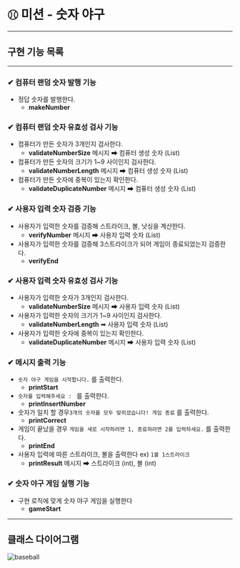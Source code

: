 # ⚾︎ 미션 - 숫자 야구

---

## 구현 기능 목록
* * *

### ✔ 컴퓨터 랜덤 숫자 발행 기능
- 정답 숫자를 발행한다.
  - **makeNumber**


### ✔ 컴퓨터 랜덤 숫자 유효성 검사 기능
- 컴퓨터가 만든 숫자가 3개인지 검사한다.
  - **validateNumberSize** 메시지 ➡ 컴퓨터 생성 숫자 (List)
- 컴퓨터가 만든 숫자의 크기가 1~9 사이인지 검사한다.
  - **validateNumberLength** 메시지 ➡ 컴퓨터 생성 숫자 (List)
- 컴퓨터가 만든 숫자에 중복이 있는지 확인한다.
  - **validateDuplicateNumber** 메시지 ➡ 컴퓨터 생성 숫자 (List)

    
### ✔ 사용자 입력 숫자 검증 기능
- 사용자가 입력한 숫자를 검증해 스트라이크, 볼, 낫싱을 계산한다.
  - **verifyNumber** 메시지 ➡ 사용자 입력 숫자 (List)
- 사용자가 입력한 숫자를 검증해 3스트라이크가 되어 게임이 종료되었는지 검증한다.
  - **verifyEnd** 

### ✔ 사용자 입력 숫자 유효성 검사 기능
- 사용자가 입력한 숫자가 3개인지 검사한다.
    - **validateNumberSize**  메시지 ➡ 사용자 입력 숫자 (List)
- 사용자가 입력한 숫자의 크기가 1~9 사이인지 검사한다.
    - **validateNumberLength**  ➡ 사용자 입력 숫자 (List)
- 사용자가 입력한 숫자에 중복이 있는지 확인한다.
    - **validateDuplicateNumber** 메시지 ➡ 사용자 입력 숫자 (List)

### ✔ 메시지 출력 기능
- `숫자 야구 게임을 시작합니다.` 를 출력한다.
  - **printStart**
- `숫자를 입력해주세요 : ` 를 출력한다.
  - **printInsertNumber**
- 숫자가 일치 할 경우`3개의 숫자를 모두 맞히셨습니다! 게임 종료` 를 출력한다.
  - **printCorrect**
- 게임이 끝났을 경우 `게임을 새로 시작하려면 1, 종료하려면 2를 입력하세요.` 를 출력한다.
  - **printEnd**
- 사용자 입력에 따른 스트라이크, 볼을 출력한다 ex) `1볼 1스트라이크`
  - **printResult** 메시지 ➡ 스트라이크 (int), 볼 (int)

### ✔ 숫자 야구 게임 실행 기능
- 구현 로직에 맞게 숫자 야구 게임을 실행한다
  - **gameStart**

---
## 클래스 다이어그램

![baseball](https://github.com/study-hub-inu/study-hub-server/assets/97587573/4c87c5ea-47ee-40f0-b599-85ab81232d3f)
